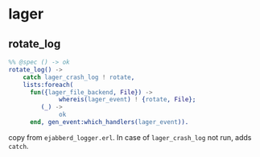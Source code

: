 # lager

## rotate_log

``` erlang
%% @spec () -> ok
rotate_log() ->
    catch lager_crash_log ! rotate,
    lists:foreach(
      fun({lager_file_backend, File}) ->
              whereis(lager_event) ! {rotate, File};
         (_) ->
              ok
      end, gen_event:which_handlers(lager_event)).
```
copy from `ejabberd_logger.erl`. In case of `lager_crash_log` not run, adds `catch`.
